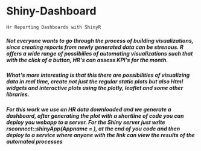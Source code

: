 # Shiny-Dashboard

```
Hr Reporting Dashboards with ShinyR
```


##### Not everyone wants to go through the process of building visualizations, since creating reports from newly generated data can be strenous. R offers a wide range of possibilies of automating visualizations such that with the click of a button, HR's can assess KPI's for the month. 


##### What's more interesting is that this there are possibilities of visualizing data in real time, create not just the regular static plots but also Html widgets and interactive plots using the plotly, leaflet and some other libraries.



##### For this work we use an HR data downloaded and we generate a dashboard, after generating the plot with a shortline of code you can deploy you webapp to a server. For the Shiny server just write rsconnect::shinyApp(Appname = ), at the end of you code and then deploy to a service where anyone with the link can view the results of the automated processes

